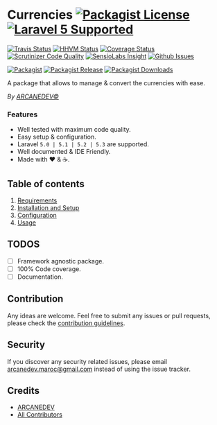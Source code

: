 # Currencies [![Packagist License][badge_license]](LICENSE.md) [![Laravel 5 Supported][badge_laravel]][link-github-repo]

[![Travis Status][badge_build]][link-travis]
[![HHVM Status][badge_hhvm]][link-hhvm]
[![Coverage Status][badge_coverage]][link-scrutinizer]
[![Scrutinizer Code Quality][badge_quality]][link-scrutinizer]
[![SensioLabs Insight][badge_insight]][link-insight]
[![Github Issues][badge_issues]][link-github-issues]

[![Packagist][badge_package]][link-packagist]
[![Packagist Release][badge_release]][link-packagist]
[![Packagist Downloads][badge_downloads]][link-packagist]

A package that allows to manage & convert the currencies with ease. 

*By [ARCANEDEV&copy;](http://www.arcanedev.net/)*

### Features

  * Well tested with maximum code quality.
  * Easy setup &amp; configuration.
  * Laravel `5.0 | 5.1 | 5.2 | 5.3` are supported.
  * Well documented &amp; IDE Friendly.
  * Made with :heart: &amp; :coffee:.
  
## Table of contents

1. [Requirements](_docs/1.Requirements.md)
2. [Installation and Setup](_docs/2.Installation-and-Setup.md)
3. [Configuration](_docs/3.Configuration.md)
4. [Usage](_docs/4.Usage.md)

## TODOS

  - [ ] Framework agnostic package.
  - [ ] 100% Code coverage.
  - [ ] Documentation.

## Contribution

Any ideas are welcome. Feel free to submit any issues or pull requests, please check the [contribution guidelines](CONTRIBUTING.md).

## Security

If you discover any security related issues, please email arcanedev.maroc@gmail.com instead of using the issue tracker.

## Credits

- [ARCANEDEV][link-author]
- [All Contributors][link-contributors]

[badge_laravel]:      https://img.shields.io/badge/Laravel%20supported-5.x-orange.svg?style=flat-square
[badge_license]:      https://img.shields.io/packagist/l/arcanedev/currencies.svg?style=flat-square
[badge_build]:        https://img.shields.io/travis/ARCANEDEV/Currencies.svg?style=flat-square
[badge_hhvm]:         https://img.shields.io/hhvm/arcanedev/currencies.svg?style=flat-square
[badge_coverage]:     https://img.shields.io/scrutinizer/coverage/g/ARCANEDEV/Currencies.svg?style=flat-square
[badge_quality]:      https://img.shields.io/scrutinizer/g/ARCANEDEV/Currencies.svg?style=flat-square
[badge_insight]:      https://img.shields.io/sensiolabs/i/49fdfa83-4d5e-473f-8b9b-26cfbbbefa92.svg?style=flat-square
[badge_issues]:       https://img.shields.io/github/issues/ARCANEDEV/Currencies.svg?style=flat-square
[badge_package]:      https://img.shields.io/badge/package-arcanedev/currencies-blue.svg?style=flat-square
[badge_release]:      https://img.shields.io/packagist/v/arcanedev/currencies.svg?style=flat-square
[badge_downloads]:    https://img.shields.io/packagist/dt/arcanedev/currencies.svg?style=flat-square

[link-author]:        https://github.com/arcanedev-maroc
[link-github-repo]:   https://github.com/ARCANEDEV/Currencies
[link-github-issues]: https://github.com/ARCANEDEV/Currencies/issues
[link-contributors]:  https://github.com/ARCANEDEV/Currencies/graphs/contributors
[link-packagist]:     https://packagist.org/packages/arcanedev/currencies
[link-travis]:        https://travis-ci.org/ARCANEDEV/Currencies
[link-hhvm]:          http://hhvm.h4cc.de/package/arcanedev/currencies
[link-scrutinizer]:   https://scrutinizer-ci.com/g/ARCANEDEV/Currencies/?branch=master
[link-insight]:       https://insight.sensiolabs.com/projects/49fdfa83-4d5e-473f-8b9b-26cfbbbefa92
